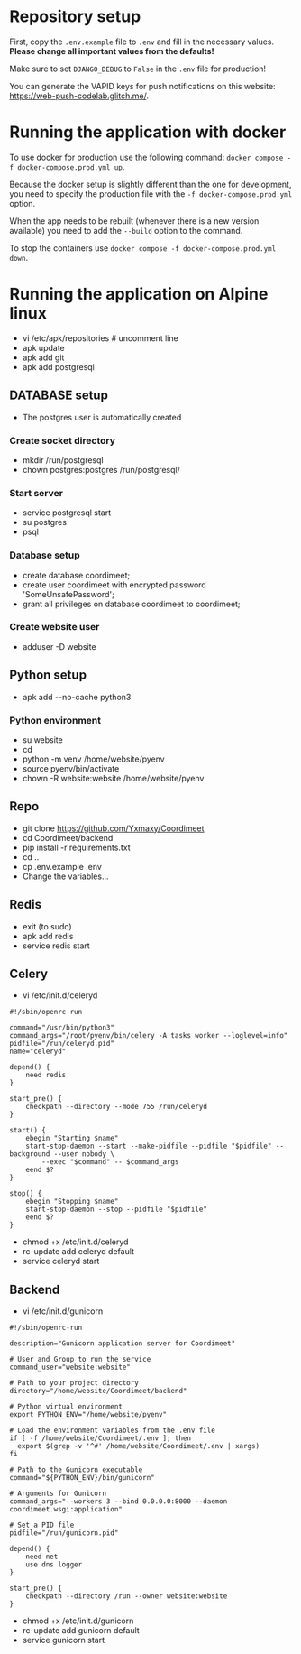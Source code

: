 # Repository setup
First, copy the `.env.example` file to `.env` and fill in the necessary values. **Please change all important values from the defaults!**

Make sure to set `DJANGO_DEBUG` to `False` in the `.env` file for production!

You can generate the VAPID keys for push notifications on this website: https://web-push-codelab.glitch.me/.


# Running the application with docker
To use docker for production use the following command: `docker compose -f docker-compose.prod.yml up`.

Because the docker setup is slightly different than the one for development, you need to specify the production file with the `-f docker-compose.prod.yml` option.

When the app needs to be rebuilt (whenever there is a new version available) you need to add the `--build` option to the command.

To stop the containers use `docker compose -f docker-compose.prod.yml down`.


# Running the application on Alpine linux
- vi /etc/apk/repositories  # uncomment line
- apk update
- apk add git
- apk add postgresql

## DATABASE setup
- The postgres user is automatically created

### Create socket directory
- mkdir /run/postgresql
- chown postgres:postgres /run/postgresql/

### Start server
- service postgresql start
- su postgres
- psql

### Database setup
- create database coordimeet;
- create user coordimeet with encrypted password 'SomeUnsafePassword';
- grant all privileges on database coordimeet to coordimeet;

### Create website user
- adduser -D website

## Python setup
- apk add --no-cache python3

### Python environment
- su website
- cd
- python -m venv /home/website/pyenv
- source pyenv/bin/activate
- chown -R website:website /home/website/pyenv

## Repo
- git clone https://github.com/Yxmaxy/Coordimeet
- cd Coordimeet/backend
- pip install -r requirements.txt
- cd ..
- cp .env.example .env
- Change the variables...

## Redis
- exit (to sudo)
- apk add redis
- service redis start

## Celery
- vi /etc/init.d/celeryd

```
#!/sbin/openrc-run

command="/usr/bin/python3"
command_args="/root/pyenv/bin/celery -A tasks worker --loglevel=info"
pidfile="/run/celeryd.pid"
name="celeryd"

depend() {
    need redis
}

start_pre() {
    checkpath --directory --mode 755 /run/celeryd
}

start() {
    ebegin "Starting $name"
    start-stop-daemon --start --make-pidfile --pidfile "$pidfile" --background --user nobody \
        --exec "$command" -- $command_args
    eend $?
}

stop() {
    ebegin "Stopping $name"
    start-stop-daemon --stop --pidfile "$pidfile"
    eend $?
}
```
- chmod +x /etc/init.d/celeryd
- rc-update add celeryd default
- service celeryd start


## Backend
- vi /etc/init.d/gunicorn

```
#!/sbin/openrc-run

description="Gunicorn application server for Coordimeet"

# User and Group to run the service
command_user="website:website"

# Path to your project directory
directory="/home/website/Coordimeet/backend"

# Python virtual environment
export PYTHON_ENV="/home/website/pyenv"

# Load the environment variables from the .env file
if [ -f /home/website/Coordimeet/.env ]; then
  export $(grep -v '^#' /home/website/Coordimeet/.env | xargs)
fi

# Path to the Gunicorn executable
command="${PYTHON_ENV}/bin/gunicorn"

# Arguments for Gunicorn
command_args="--workers 3 --bind 0.0.0.0:8000 --daemon coordimeet.wsgi:application"

# Set a PID file
pidfile="/run/gunicorn.pid"

depend() {
    need net
    use dns logger
}

start_pre() {
    checkpath --directory /run --owner website:website
}
```

- chmod +x /etc/init.d/gunicorn
- rc-update add gunicorn default
- service gunicorn start
